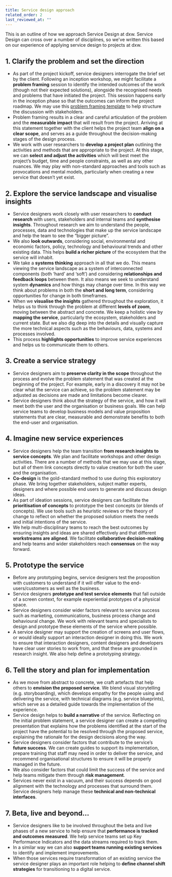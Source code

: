 ```yaml
---
title: Service design approach
related_order: 2
last_reviewed_at: ""
---
```


This is an outline of how we approach Service Design at dxw. Service Design can
cross over a number of disciplines, so we've written this based on our
experience of applying service design to projects at dxw.

## 1. Clarify the problem and set the direction

* As part of the project kickoff, service designers interrogate the brief set by
  the client. Following an inception workshop, we might facilitate a **problem
  framing** session to identify the intended outcomes of the work (though not
  their expected solutions), alongside the recognised needs and problems that
  have initiated the project. This session happens early in the inception phase
  so that the outcomes can inform the project roadmap. We may use this
  [problem framing template](https://docs.google.com/spreadsheets/d/1ygq9oF97XI5VebbchAP422oLo6SigkK_Ts__0TaS0-Y/edit?usp=sharing)
  to help structure the discussion with stakeholders.
* Problem framing results in a clear and careful articulation of the problem and
  the **measurable impact** that will result from the project. Arriving at this
  statement together with the client helps the project team **align on a clear
  scope**, and serves as a guide throughout the decision-making stages of the
  design process.
* We work with user researchers to **develop a project plan** outlining the
  activities and methods that are appropriate to the project. At this stage, we
  can **select and adjust the activities** which will best meet the project’s
  budget, time and people constraints, as well as any other nuances. We may play
  with non-standard approaches and tools such as provocations and mental models,
  particularly when creating a new service that doesn’t yet exist.

## 2. Explore the service landscape and visualise insights

* Service designers work closely with user researchers to **conduct research**
  with users, stakeholders and internal teams and **synthesise insights**.
  Throughout research we aim to understand the people, processes, data and
  technologies that make up the service landscape and help the team to see the
  “bigger picture”.
* We also **look outwards**, considering social, environmental and economic
  factors, policy, technology and behavioural trends and other existing data.
  This helps **build a richer picture** of the ecosystem that the service will
  inhabit.
* We take a **systems thinking** approach in all that we do. This means viewing
  the service landscape as a system of interconnected components (both ‘hard’
  and ‘soft’) and considering **relationships and feedback loops** between them.
  It also means we seek to understand system **dynamics** and how things may
  change over time. In this way we think about problems in both the **short and
  long term**, considering opportunities for change in both timeframes.
* When we **visualise the insights** gathered throughout the exploration, it
  helps us to think through the problem at different **levels of zoom**, moving
  between the abstract and concrete. We keep a holistic view by **mapping the
  service**, particularly the ecosystem, stakeholders and current state. But we
  also dig deep into the details and visually capture the more technical aspects
  such as the behaviours, data, systems and processes involved.
* This process **highlights opportunities** to improve service experiences and
  helps us to communicate them to others.

## 3. Create a service strategy

* Service designers aim to **preserve clarity in the scope** throughout the
  process and evolve the problem statement that was created at the beginning of
  the project. For example, early in a discovery it may not be clear what the
  service can achieve, so the problem statement may be adjusted as decisions are
  made and limitations become clearer.
* Service designers think about the strategy of the service, and how it will
  meet both the user and the organisation or business goals. We can help service
  teams to develop business models and value proposition statements that are
  clear, measurable and demonstrate benefits to both the end-user and
  organisation.

## 4. Imagine new service experiences

* Service designers help the team transition **from research insights to service
  concepts**. We plan and facilitate workshops and other design activities.
  There are a number of methods that we may use at this stage, but all of them
  link concepts directly to value creation for both the user and the
  organisation.
* **Co-design** is the gold-standard method to use during this exploratory
  phase. We bring together stakeholders, subject matter experts, designers and
  where possible end users to generate and discuss design ideas.
* As part of ideation sessions, service designers can facilitate the
  **prioritisation of concepts** to prototype the best concepts (or blends of
  concepts). We use tools such as heuristic reviews or the theory of change to
  reflect on whether the proposed solution meets the needs and initial
  intentions of the service.
* We help multi-disciplinary teams to reach the best outcomes by ensuring
  insights and ideas are shared effectively and that different **workstreams are
  aligned**. We facilitate **collaborative decision-making** and help teams and
  wider stakeholders reach **consensus** on the way forward.

## 5. Prototype the service

* Before any prototyping begins, service designers test the proposition with
  customers to understand if it will offer value to the end-users/customers as
  well as the business.
* Service designers **prototype and test service elements** that fall outside of
  a screen context, for example experiential prototypes of a physical space.
* Service designers consider wider factors relevant to service success such as
  marketing, communications, business process change and behavioural change. We
  work with relevant teams and specialists to design and prototype these
  elements of the service where possible.
* A service designer may support the creation of screens and user flows, or
  would ideally support an interaction designer in doing this. We work to ensure
  that interaction designers, content designers and developers have clear user
  stories to work from, and that these are grounded in research insight. We also
  help define a prototyping strategy.

## 6. Tell the story and plan for implementation

* As we move from abstract to concrete, we craft artefacts that help others to
  **envision the proposed service**. We blend visual storytelling (e.g.
  storyboarding), which develops empathy for the people using and delivering the
  service, with technical diagrams (e.g. service blueprints), which serve as a
  detailed guide towards the implementation of the experience.
* Service design helps to **build a narrative** of the service. Reflecting on
  the initial problem statement, a service designer can create a compelling
  presentation that explains how the problems identified at the start of the
  project have the potential to be resolved through the proposed service,
  explaining the rationale for the design decisions along the way.
* Service designers consider factors that contribute to the service’s **future
  success**. We can create guides to support its implementation, prepare
  training that staff may need in order to deliver the service, and recommend
  organisational structures to ensure it will be properly managed in the future.
* We also consider factors that could limit the success of the service and help
  teams mitigate them through **risk management**.
* Services never exist in a vacuum, and their success depends on good alignment
  with the technology and processes that surround them. Service designers help
  manage these **technical and non-technical interfaces**.

## 7. Beta, live and beyond…

* Service designers like to be involved throughout the beta and live phases of a
  new service to help ensure that **performance is tracked and outcomes
  measured**. We help service teams set up Key Performance Indicators and the
  data streams required to track them.
* In a similar way we can also **support teams running existing services** to
  identify and implement improvements.
* When those services require transformation of an existing service the service
  designer plays an important role helping to **define channel shift
  strategies** for transitioning to a digital service.